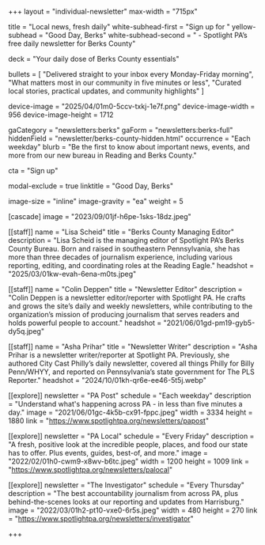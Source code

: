 +++
layout = "individual-newsletter"
max-width = "715px"

title = "Local news, fresh daily"
white-subhead-first = "Sign up for "
yellow-subhead = "Good Day, Berks"
white-subhead-second = " - Spotlight PA’s free daily newsletter for Berks County"

deck = "Your daily dose of Berks County essentials"

bullets = [
  "Delivered straight to your inbox every Monday-Friday morning",
  "What matters most in our community in five minutes or less",
  "Curated local stories, practical updates, and community highlights"
]

device-image = "2025/04/01m0-5ccv-txkj-1e7f.png"
device-image-width = 956
device-image-height = 1712

gaCategory = "newsletters:berks"
gaForm = "newsletters:berks-full"
hiddenField = "newsletter/berks-county-hidden.html"
occurrence = "Each weekday"
blurb = "Be the first to know about important news, events, and more from our new bureau in Reading and Berks County."

cta = "Sign up"

modal-exclude = true
linktitle = "Good Day, Berks"


image-size = "inline"
image-gravity = "ea"
weight = 5 

[cascade]
image = "2023/09/01jf-h6pe-1sks-18dz.jpeg" 


[[staff]]
name = "Lisa Scheid"
title = "Berks County Managing Editor"
description = "Lisa Scheid is the managing editor of Spotlight PA’s Berks County Bureau. Born and raised in southeastern Pennsylvania, she has more than three decades of journalism experience, including various reporting, editing, and coordinating roles at the Reading Eagle."
headshot = "2025/03/01kw-evah-6ena-m0ts.jpeg"

[[staff]]
name = "Colin Deppen"
title = "Newsletter Editor"
description = "Colin Deppen is a newsletter editor/reporter with Spotlight PA. He crafts and grows the site’s daily and weekly newsletters, while contributing to the organization’s mission of producing journalism that serves readers and holds powerful people to account."
headshot = "2021/06/01gd-pm19-gyb5-dy5q.jpeg"

[[staff]]
name = "Asha Prihar"
title = "Newsletter Writer"
description = "Asha Prihar is a newsletter writer/reporter at Spotlight PA. Previously, she authored City Cast Philly’s daily newsletter, covered all things Philly for Billy Penn/WHYY, and reported on Pennsylvania’s state government for The PLS Reporter."
headshot = "2024/10/01kh-qr6e-ee46-5t5j.webp"

[[explore]]
newsletter = "PA Post"
schedule = "Each weekday"
description = "Understand what's happening across PA - in less than five minutes a day."
image = "2021/06/01gc-4k5b-cx91-fppc.jpeg"
width = 3334
height = 1880
link = "https://www.spotlightpa.org/newsletters/papost"

[[explore]]
newsletter = "PA Local"
schedule = "Every Friday"
description = "A fresh, positive look at the incredible people, places, and food our state has to offer. Plus events, guides, best-of, and more."
image = "2022/02/01h0-cwm9-x8wv-b6tc.jpeg"
width = 1200
height = 1009
link = "https://www.spotlightpa.org/newsletters/palocal"

[[explore]]
newsletter = "The Investigator"
schedule = "Every Thursday"
description = "The best accountability journalism from across PA, plus behind-the-scenes looks at our reporting and updates from Harrisburg."
image = "2022/03/01h2-pt10-vxe0-6r5s.jpeg"
width = 480
height = 270
link = "https://www.spotlightpa.org/newsletters/investigator"

+++

